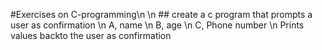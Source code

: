 #Exercises on C-programming\n \n ## create a c program that prompts a user as confirmation \n A, name \n B, age \n C, Phone number \n Prints values backto the user as confirmation 
